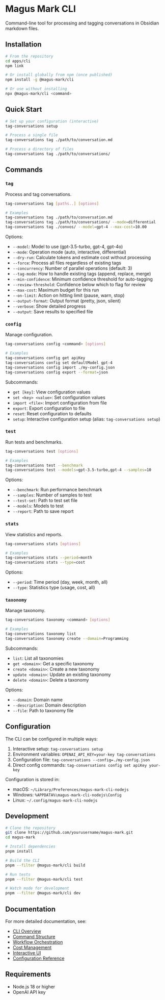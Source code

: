 # Magus Mark CLI

Command-line tool for processing and tagging conversations in Obsidian markdown files.

## Installation

```bash
# From the repository
cd apps/cli
npm link

# Or install globally from npm (once published)
npm install -g @magus-mark/cli

# Or use without installing
npx @magus-mark/cli <command>
```

## Quick Start

```bash
# Set up your configuration (interactive)
tag-conversations setup

# Process a single file
tag-conversations tag ./path/to/conversation.md

# Process a directory of files
tag-conversations tag ./path/to/conversations/
```

## Commands

### `tag`

Process and tag conversations.

```bash
tag-conversations tag [paths..] [options]

# Examples
tag-conversations tag ./path/to/conversation.md
tag-conversations tag ./path/to/conversations/ --mode=differential
tag-conversations tag ./convos/ --model=gpt-4 --max-cost=10.00
```

Options:

- `--model`: Model to use (gpt-3.5-turbo, gpt-4, gpt-4o)
- `--mode`: Operation mode (auto, interactive, differential)
- `--dry-run`: Calculate tokens and estimate cost without processing
- `--force`: Process all files regardless of existing tags
- `--concurrency`: Number of parallel operations (default: 3)
- `--tag-mode`: How to handle existing tags (append, replace, merge)
- `--min-confidence`: Minimum confidence threshold for auto-tagging
- `--review-threshold`: Confidence below which to flag for review
- `--max-cost`: Maximum budget for this run
- `--on-limit`: Action on hitting limit (pause, warn, stop)
- `--output-format`: Output format (pretty, json, silent)
- `--verbose`: Show detailed progress
- `--output`: Save results to specified file

### `config`

Manage configuration.

```bash
tag-conversations config <command> [options]

# Examples
tag-conversations config get apiKey
tag-conversations config set defaultModel gpt-4
tag-conversations config import ./my-config.json
tag-conversations config export --format=json
```

Subcommands:

- `get [key]`: View configuration values
- `set <key> <value>`: Set configuration values
- `import <file>`: Import configuration from file
- `export`: Export configuration to file
- `reset`: Reset configuration to defaults
- `setup`: Interactive configuration setup (alias: `tag-conversations setup`)

### `test`

Run tests and benchmarks.

```bash
tag-conversations test [options]

# Examples
tag-conversations test --benchmark
tag-conversations test --models=gpt-3.5-turbo,gpt-4 --samples=10
```

Options:

- `--benchmark`: Run performance benchmark
- `--samples`: Number of samples to test
- `--test-set`: Path to test set file
- `--models`: Models to test
- `--report`: Path to save report

### `stats`

View statistics and reports.

```bash
tag-conversations stats [options]

# Examples
tag-conversations stats --period=month
tag-conversations stats --type=cost
```

Options:

- `--period`: Time period (day, week, month, all)
- `--type`: Statistics type (usage, cost, all)

### `taxonomy`

Manage taxonomy.

```bash
tag-conversations taxonomy <command> [options]

# Examples
tag-conversations taxonomy list
tag-conversations taxonomy create --domain=Programming
```

Subcommands:

- `list`: List all taxonomies
- `get <domain>`: Get a specific taxonomy
- `create <domain>`: Create a new taxonomy
- `update <domain>`: Update an existing taxonomy
- `delete <domain>`: Delete a taxonomy

Options:

- `--domain`: Domain name
- `--description`: Domain description
- `--file`: Path to taxonomy file

## Configuration

The CLI can be configured in multiple ways:

1. Interactive setup: `tag-conversations setup`
2. Environment variables: `OPENAI_API_KEY=your-key tag-conversations`
3. Configuration file: `tag-conversations --config=./my-config.json`
4. Direct config commands: `tag-conversations config set apiKey your-key`

Configuration is stored in:

- macOS: `~/Library/Preferences/magus-mark-cli-nodejs`
- Windows: `%APPDATA%\magus-mark-cli-nodejs\Config`
- Linux: `~/.config/magus-mark-cli-nodejs`

## Development

```bash
# Clone the repository
git clone https://github.com/yourusername/magus-mark.git
cd magus-mark

# Install dependencies
pnpm install

# Build the CLI
pnpm --filter @magus-mark/cli build

# Run tests
pnpm --filter @magus-mark/cli test

# Watch mode for development
pnpm --filter @magus-mark/cli dev
```

## Documentation

For more detailed documentation, see:

- [CLI Overview](../../documentation/cli/cli-overview.md)
- [Command Structure](../../documentation/cli/command-structure.md)
- [Workflow Orchestration](../../documentation/cli/workflow-orchestration.md)
- [Cost Management](../../documentation/cli/cost-management.md)
- [Interactive UI](../../documentation/cli/interactive-ui.md)
- [Configuration Reference](../../documentation/cli/configuration-reference.md)

## Requirements

- Node.js 18 or higher
- OpenAI API key
